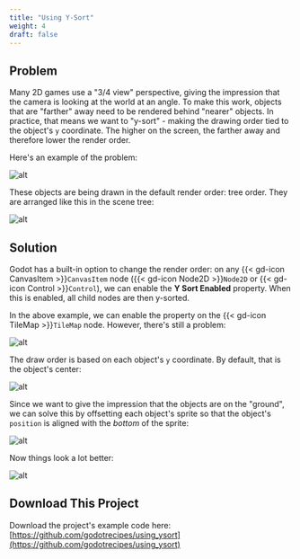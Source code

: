 ```yaml
---
title: "Using Y-Sort"
weight: 4
draft: false
---
```


## Problem

Many 2D games use a "3/4 view" perspective, giving the impression that the camera is looking at the world at an angle. To make this work, objects that are "farther" away need to be rendered behind "nearer" objects. In practice, that means we want to "y-sort" - making the drawing order tied to the object's `y` coordinate. The higher on the screen, the farther away and therefore lower the render order.

Here's an example of the problem:

![alt](/godot_recipes/4.x/img/ysort_01.png)

These objects are being drawn in the default render order: tree order. They are arranged like this in the scene tree:

![alt](/godot_recipes/4.x/img/ysort_06.png)

## Solution

Godot has a built-in option to change the render order: on any {{< gd-icon CanvasItem >}}`CanvasItem` node ({{< gd-icon Node2D >}}`Node2D` or {{< gd-icon Control >}}`Control`), we can enable the **Y Sort Enabled** property. When this is enabled, all child nodes are then y-sorted.

In the above example, we can enable the property on the {{< gd-icon TileMap >}}`TileMap` node. However, there's still a problem:

![alt](/godot_recipes/4.x/img/ysort_01.png)

The draw order is based on each object's `y` coordinate. By default, that is the object's center:

![alt](/godot_recipes/4.x/img/ysort_04.png)

Since we want to give the impression that the objects are on the "ground", we can solve this by offsetting each object's sprite so that the object's `position` is aligned with the *bottom* of the sprite:

![alt](/godot_recipes/4.x/img/ysort_05.png)

Now things look a lot better:

![alt](/godot_recipes/4.x/img/ysort_02.gif)

## <i class="fas fa-code-branch"></i> Download This Project

Download the project's example code here: [https://github.com/godotrecipes/using_ysort](https://github.com/godotrecipes/using_ysort)
